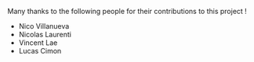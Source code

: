 Many thanks to the following people for their contributions to this project !

- Nico Villanueva
- Nicolas Laurenti
- Vincent Lae
- Lucas Cimon
